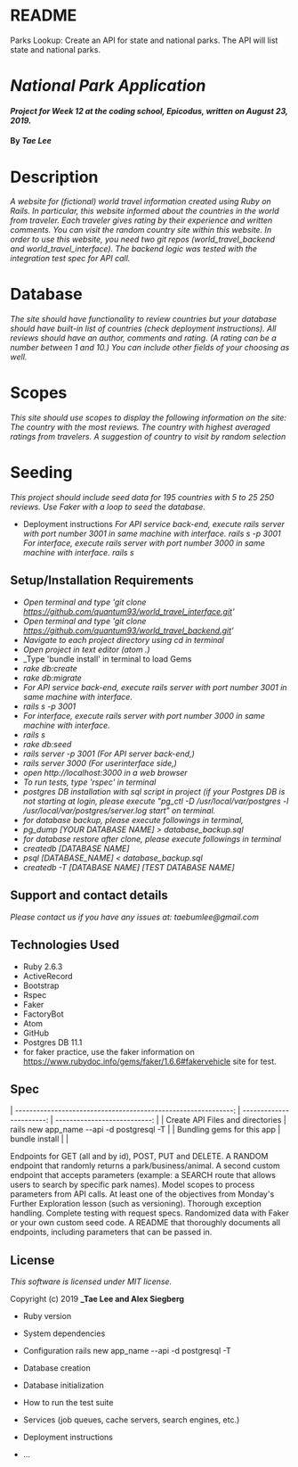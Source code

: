 # README

Parks Lookup: Create an API for state and national parks. The API will list state and national parks.

# _National Park Application_

#### _Project for Week 12 at the coding school, Epicodus, written on August 23, 2019._

#### By _**Tae Lee**_

# Description
_A website for (fictional) world travel information created using Ruby on Rails.
In particular, this website informed about the countries in the world from traveler. Each traveler gives rating by their experience and written comments. You can visit the random country site within this website. In order to use this website, you need two git repos (world_travel_backend and world_travel_interface). The backend logic was tested with the integration test spec for API call._

# Database
_The site should have functionality to review countries but your database should have built-in list of countries (check deployment instructions). All reviews should have an author, comments and rating. (A rating can be a number between 1 and 10.) You can include other fields of your choosing as well._

# Scopes
_This site should use scopes to display the following information on the site:_
_The country with the most reviews._
_The country with highest averaged ratings from travelers._
_A suggestion of country to visit by random selection_

# Seeding
_This project should include seed data for 195 countries with 5 to 25 250 reviews. Use Faker with a loop to seed the database._

* Deployment instructions
_For API service back-end, execute rails server with port number 3001 in same machine with interface._
_rails s -p 3001_
_For interface, execute rails server with port number 3000 in same machine with interface._
_rails s_

## Setup/Installation Requirements
* _Open terminal and type 'git clone https://github.com/quantum93/world_travel_interface.git'_
* _Open terminal and type 'git clone https://github.com/quantum93/world_travel_backend.git'_
* _Navigate to each project directory using cd in terminal_
* _Open project in text editor (atom .)_
* _Type 'bundle install' in terminal to load Gems
* _rake db:create_
* _rake db:migrate_
* _For API service back-end, execute rails server with port number 3001 in same machine with interface._
* _rails s -p 3001_
* _For interface, execute rails server with port number 3000 in same machine with interface._
* _rails s_
* _rake db:seed_
* _rails server -p 3001 (For API server back-end,)_
* _rails server 3000 (For userinterface side,)_
* _open http://localhost:3000 in a web browser_
* _To run tests, type 'rspec' in terminal_
* _postgres DB installation with sql script in project (if your Postgres DB is not starting at login, please execute "pg_ctl -D /usr/local/var/postgres -l /usr/local/var/postgres/server.log start" on terminal._
* _for database backup, please execute followings in terminal,_
* _pg_dump [YOUR DATABASE NAME] > database_backup.sql_
* _for database restore after clone, please execute followings in terminal_
* _createdb [DATABASE NAME]_
* _psql [DATABASE_NAME] < database_backup.sql_
* _createdb -T [DATABASE NAME] [TEST DATABASE NAME]_

## Support and contact details

_Please contact us if you have any issues at: taebumlee@gmail.com_

## Technologies Used
* Ruby 2.6.3
* ActiveRecord
* Bootstrap
* Rspec
* Faker
* FactoryBot
* Atom
* GitHub
* Postgres DB 11.1
* for faker practice, use the faker information on https://www.rubydoc.info/gems/faker/1.6.6#fakervehicle site for test.

## Spec
| -------------------------------------------------------------: | -----------------------: | ---------------------------: |
| Create API Files and directories                               | rails new app_name --api -d postgresql -T               |
| Bundling gems for this app                                     | bundle install                                          |
|

Endpoints for GET (all and by id), POST, PUT and DELETE.
A RANDOM endpoint that randomly returns a park/business/animal.
A second custom endpoint that accepts parameters (example: a SEARCH route that allows users to search by specific park names).
Model scopes to process parameters from API calls.
At least one of the objectives from Monday's Further Exploration lesson (such as versioning).
Thorough exception handling.
Complete testing with request specs.
Randomized data with Faker or your own custom seed code.
A README that thoroughly documents all endpoints, including parameters that can be passed in.
## License
_This software is licensed under MIT license._

Copyright (c) 2019 **_Tae Lee and Alex Siegberg**

* Ruby version

* System dependencies

* Configuration
rails new app_name --api -d postgresql -T
* Database creation

* Database initialization

* How to run the test suite

* Services (job queues, cache servers, search engines, etc.)

* Deployment instructions

* ...
